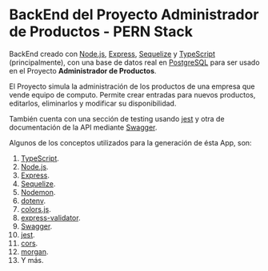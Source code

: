 # BackEnd del Proyecto Administrador de Productos - PERN Stack

BackEnd creado con [Node.js](https://nodejs.org/), [Express](http://expressjs.com/), [Sequelize](https://sequelize.org/) y [TypeScript](https://www.typescriptlang.org/) (principalmente), con una base de datos real en [PostgreSQL](https://www.postgresql.org/) para ser usado en el Proyecto **Administrador de Productos**.

El Proyecto simula la administración de los productos de una empresa que vende equipo de computo. Permite crear entradas para nuevos productos, editarlos, eliminarlos y modificar su disponibilidad.

También cuenta con una sección de testing usando [jest](https://jestjs.io/) y otra de documentación de la API mediante [Swagger](https://swagger.io/).

Algunos de los conceptos utilizados para la generación de ésta App, son:

1. [TypeScript](https://www.typescriptlang.org/).
2. [Node.js](https://nodejs.org/).
3. [Express](http://expressjs.com/).
4. [Sequelize](https://sequelize.org/).
5. [Nodemon](https://nodemon.io/).
6. [dotenv](https://www.npmjs.com/package/dotenv).
7. [colors.js](https://www.npmjs.com/package/colors).
8. [express-validator](https://www.npmjs.com/package/express-validator).
9. [Swagger](https://swagger.io/).
10. [jest](https://jestjs.io/).
11. [cors](https://www.npmjs.com/package/cors).
12. [morgan](https://www.npmjs.com/package/morgan).
13. Y más.
